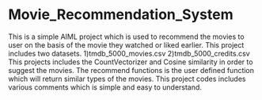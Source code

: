 # Movie_Recommendation_System



This is a simple AIML project which is used to recommend the movies to user on the basis of the movie they watched or liked earlier.
This project includes two datasets. 
1)tmdb_5000_movies.csv
2)tmdb_5000_credits.csv
This projects includes the CountVectorizer and Cosine similarity in order to suggest the movies.
The recommend functions is the user defined function which will return similar types of the movies.
This project codes includes various comments which is simple and easy to understand. 
